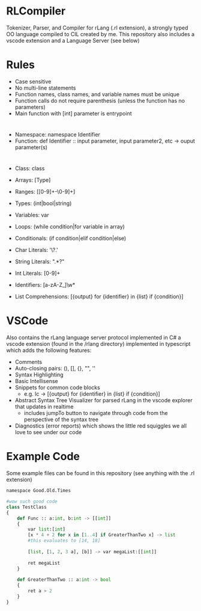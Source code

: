 # RLCompiler
Tokenizer, Parser, and Compiler for rLang (.rl extension), a strongly typed OO language compiled to CIL created by me.
This repository also includes a vscode extension and a Language Server (see below)

# Rules
 
* Case sensitive
* No multi-line statements
* Function names, class names, and variable names must be unique
* Function calls do not require parenthesis (unless the function has no parameters)
* Main function with \[int] parameter is entrypoint

#
* Namespace: namespace Identifier
* Function: def Identifier :: input parameter, input parameter2, etc -> ouput parameter(s)

#
* Class: class
* Arrays: \[Type\]
* Ranges: \[\[0-9]+\-\0-9]+\]
* Types: (int|bool|string)
* Variables: var
* Loops: (while condition|for variable in array)
* Conditionals: (if condition|elif condition|else)
* Char Literals: '\\?.'
* String Literals: \".*?\"
* Int Literals: \[0-9]+
* Identifiers: \[a-zA-Z_]\w*

* List Comprehensions: \[{output} for {identifier} in {list} if {condition}]

# VSCode

Also contains the rLang language server protocol implemented in C# a vscode extension (found in the /rlang directory) implemented in typescript which adds the following features:

 * Comments
 * Auto-closing pairs: (), [], {}, "", ''
 * Syntax Highlighting
 * Basic Intellisense
 * Snippets for common code blocks
     * e.g. lc -> \[{output} for {identifier} in {list} if {condition}]
 * Abstract Syntax Tree Visualizer for parsed rLang in the vscode explorer that updates in realtime
     * includes jumpTo button to navigate through code from the perspective of the syntax tree
 * Diagnostics (error reports) which shows the little red squiggles we all love to see under our code


# Example Code

Some example files can be found in this repository (see anything with the .rl extension)

```python
namespace Good.Old.Times

#wow such good code
class TestClass
{
    def Func :: a:int, b:int -> [[int]]
    {
        var list:[int]
        [x * 4 + 2 for x in [1..4] if GreaterThanTwo x] -> list
        #this evaluates to [14, 18]
        
        [list, [1, 2, 3 a], [b]] -> var megaList:[[int]]
        
        ret megaList
    }
    
    def GreaterThanTwo :: a:int -> bool
    {
        ret a > 2
    }
}
```
